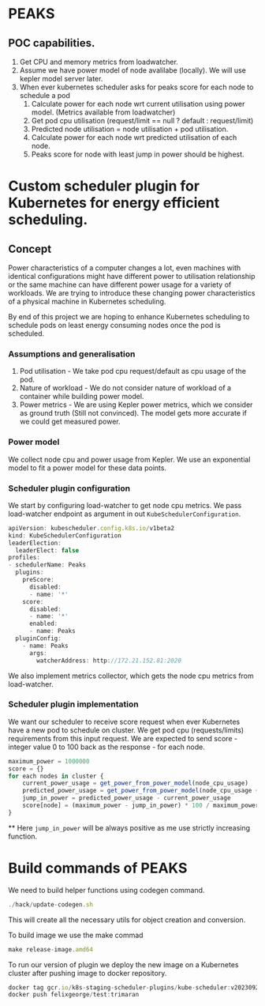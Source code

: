 # PEAKS 

## POC capabilities.
1. Get CPU and memory metrics from loadwatcher.
2. Assume we have power model of node avalilabe (locally). We will use kepler model server later.
3. When ever kubernetes scheduler asks for peaks score for each node to schedule a pod
    1. Calculate power for each node wrt current utilisation using power model. (Metrics available from loadwatcher)
    2. Get pod cpu utilisation (request/limit == null ? default : request/limit)
    3. Predicted node utilisation = node utilisation + pod utilisation.
    4. Calculate power for each node wrt predicted utilisation of each node.
    5. Peaks score for node with least jump in power should be highest.

# Custom scheduler plugin for Kubernetes for energy efficient scheduling.

## Concept

Power characteristics of a computer changes a lot, even machines with identical configurations might have different power to utilisation relationship or the same machine can have different power usage for a variety of workloads. We are trying to introduce these changing power characteristics of a physical machine in Kubernetes scheduling.

By end of this project we are hoping to enhance Kubernetes scheduling to schedule pods on least energy consuming nodes once the pod is scheduled.

### Assumptions and generalisation

1. Pod utilisation - We take pod cpu request/default as cpu usage of the pod.
2. Nature of workload - We do not consider nature of workload of a container while building power model.
3. Power metrics - We are using Kepler power metrics, which we consider as ground truth (Still not convinced). The model gets more accurate if we could get measured power.

### Power model

We collect node cpu and power usage from Kepler. We use an exponential model to fit a power model for these data points.

### Scheduler plugin configuration

We start by configuring load-watcher to get node cpu metrics. We pass load-watcher endpoint as argument in out `KubeSchedulerConfiguration`.

```jsx
apiVersion: kubescheduler.config.k8s.io/v1beta2
kind: KubeSchedulerConfiguration
leaderElection:
  leaderElect: false
profiles:
- schedulerName: Peaks
  plugins:
    preScore:
      disabled:
      - name: '*'
    score:
      disabled:
      - name: '*'
      enabled:
      - name: Peaks
  pluginConfig:
    - name: Peaks
      args:
        watcherAddress: http://172.21.152.81:2020
```

We also implement metrics collector, which gets the node cpu metrics from load-watcher. 

### Scheduler plugin implementation

We want our scheduler to receive score request when ever Kubernetes have a new pod to schedule on cluster. We get pod cpu (requests/limits) requirements from this input request. We are expected to send score - integer value 0 to 100 back as the response - for each node.

```jsx
maximum_power = 1000000
score = {}
for each nodes in cluster {
    current_power_usage = get_power_from_power_model(node_cpu_usage)
    predicted_power_usage = get_power_from_power_model(node_cpu_usage + pod_cpu_usage)
    jump_in_power = predicted_power_usage - current_power_usage
    score[node] = (maximum_power - jump_in_power) * 100 / maximum_power
}
```

** Here `jump_in_power` will be always positive as me use strictly increasing function.


# Build commands of PEAKS

We need to build helper functions using codegen command.

```jsx
./hack/update-codegen.sh
```

This will create all the necessary utils for object creation and conversion.

To build image we use the make commad

```jsx
make release-image.amd64
```

To run our version of plugin we deploy the new image on a Kubernetes cluster after pushing image to docker repository.

```jsx
docker tag gcr.io/k8s-staging-scheduler-plugins/kube-scheduler:v20230922-v0.26.7-35-g7a5b8557-amd64 felixgeorge/test:trimaran
docker push felixgeorge/test:trimaran
```

